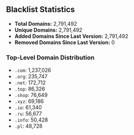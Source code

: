 ## Blacklist Statistics

- **Total Domains:** 2,791,492
- **Unique Domains:** 2,791,492
- **Added Domains Since Last Version:** 2,791,492
- **Removed Domains Since Last Version:** 0

### Top-Level Domain Distribution

-  `.com`: 1,237,026
-  `.org`: 235,747
-  `.net`: 172,712
-  `.top`: 86,326
-  `.shop`: 76,649
-  `.xyz`: 69,186
-  `.io`: 61,340
-  `.ru`: 56,677
-  `.info`: 50,428
-  `.pl`: 48,728
